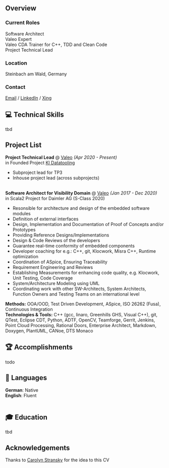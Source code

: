 ## Overview
### Current Roles
Software Architect <br>
Valeo Expert <br>
Valeo CDA Trainer for C++, TDD and Clean Code <br>
Project Technical Lead 

### Location
Steinbach am Wald, Germany

### Contact
[Email](mailto:mail@marcelmatz.de) / [LinkedIn](https://www.linkedin.com/in/marcel-matz-swa) / [Xing](www.xing.com/profile/Marcel_Matz)

<!--
## New Opportunity
**Status** Searching for a new 
-->
## 💻 Technical Skills
tbd

## Project List

**Project Technical Lead** @ [Valeo](https://www.valeo.com) _(Apr 2020 - Present)_ <br>
in Founded Project [KI Datatooling](https://www.ki-datatooling.de)
- Subproject lead for TP3 
- Inhouse project lead (across subprojects) 
<br><br>

**Software Architect for Visibility Domain** @ [Valeo](https://www.valeo.com) _(Jan 2017 - Dec 2020)_ <br>
in Scala2 Project for Daimler AG \(S-Class 2020\)

- Resonsible for architecture and design of the embedded software modules
- Definition of external interfaces
- Design, Implementation and Documentation of Proof of Concepts and/or Prototypes
- Providing Reference Designs/Implementations
- Design & Code Reviews of the developers
- Guarantee real-time conformity of embedded components
- Developer coaching for e.g.: C++, git, Klocwork, Misra C++, Runtime optimization
- Coordination of ASpice, Ensuring Traceability
- Requirement Engineering and Reviews
- Establishing Measurements for enhancing code quality, e.g. Klocwork, Unit Testing, Code Coverage
- System/Architecture Modeling using UML
- Coordinating work with other SW-Architects, System Architects, Function Owners and Testing Teams on an international level

__Methods:__ OOA/OOD, Test Driven Development, ASpice, ISO 26262 \(Fusa\), Continuous Integration 
<br>
__Technologies & Tools:__ C++ \(gcc, linaro, Greenhills GHS, Visual C++\), git, QTest, Eclipse CDT, Python, ADTF, OpenCV, Teamforge, Gerrit, Jenkins, Point Cloud Processing, Rational Doors, Enterprise Architect, Markdown, Doxygen, PlantUML, CANoe, DTS Monaco


## 🏆 Accomplishments
todo

## 💬 Languages
**German**: Native <br>
**English**: Fluent
<br><br>

## 🎓 Education
tbd

## Acknowledgements
Thanks to [Carolyn Stransky](https://carolstran.github.io/cv) for the idea to this CV
